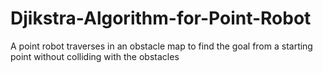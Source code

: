 # Djikstra-Algorithm-for-Point-Robot
A point robot traverses in an obstacle map to find the goal from a starting point without colliding with the obstacles
